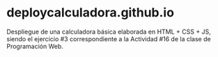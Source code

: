 # deploycalculadora.github.io
Despliegue de una calculadora básica elaborada en HTML + CSS + JS, siendo el ejercicio #3 correspondiente a la Actividad #16 de la clase de Programación Web.
